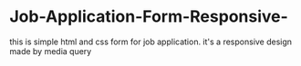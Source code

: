 # Job-Application-Form-Responsive-
this is simple html and css form for job application. it's a responsive design made by media query
